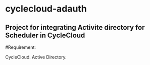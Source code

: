 # cyclecloud-adauth
## Project for integrating Activite directory for Scheduler in CycleCloud

#Requirement:

CycleCloud.
Active Directory.


